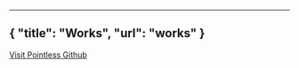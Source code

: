 -----
{
	"title": "Works",
	"url": "works"
}
-----

[Visit Pointless Github](https://github.com/scarwu/Pointless)
